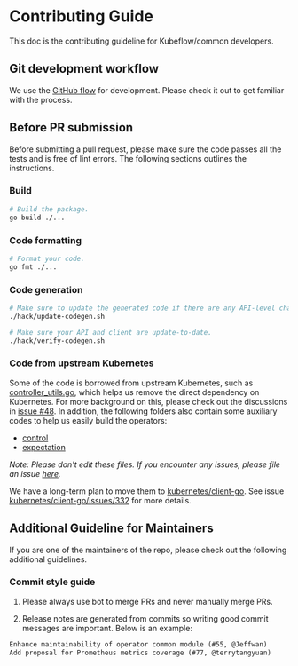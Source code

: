 # Contributing Guide

This doc is the contributing guideline for Kubeflow/common developers.

## Git development workflow

We use the [GitHub flow](https://guides.github.com/introduction/flow/) for development. Please check it out to get familiar with the process.

## Before PR submission

Before submitting a pull request, please make sure the code passes all the tests and is free of lint errors. The following sections outlines the instructions.

### Build

```bash
# Build the package.
go build ./...
```

### Code formatting

```bash
# Format your code.
go fmt ./...
```

### Code generation

```bash
# Make sure to update the generated code if there are any API-level changes.
./hack/update-codegen.sh
```

```bash
# Make sure your API and client are update-to-date.
./hack/verify-codegen.sh
```

### Code from upstream Kubernetes

Some of the code is borrowed from upstream Kubernetes, such as [controller_utils.go](https://github.com/kubernetes/kubernetes/blob/master/pkg/controller/controller_utils.go), which helps us remove the direct dependency on Kubernetes. For more background on this, please check out the discussions in [issue #48](https://github.com/dafu-wu/common/issues/48). In addition, the following folders also contain some auxiliary codes to help us easily build the operators:

- [control](./pkg/controller.v1/control)
- [expectation](./pkg/controller.v1/expectation)

*Note: Please don't edit these files. If you encounter any issues, please file an issue [here](https://github.com/dafu-wu/common/issues).*

We have a long-term plan to move them to [kubernetes/client-go](https://github.com/kubernetes/client-go). See issue [kubernetes/client-go/issues/332](https://github.com/kubernetes/client-go/issues/332) for more details.

## Additional Guideline for Maintainers

If you are one of the maintainers of the repo, please check out the following additional guidelines.

### Commit style guide

1. Please always use bot to merge PRs and never manually merge PRs.

2. Release notes are generated from commits so writing good commit messages are important. Below is an example:

```md
Enhance maintainability of operator common module (#55, @Jeffwan)
Add proposal for Prometheus metrics coverage (#77, @terrytangyuan)
```
